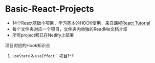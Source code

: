 # Basic-React-Projects
- 14个React基础小项目，学习基本的HOOK使用，来自课程[React Tutorial](https://www.udemy.com/course/react-tutorial-and-projects-course)
- 每个文件夹对应一个项目，文件夹内单独的ReadMe文档介绍
- 所有project都已在Netlify上部署

项目对应的Hook知识点
1. `useState` & `useEffect`：项目1-7
